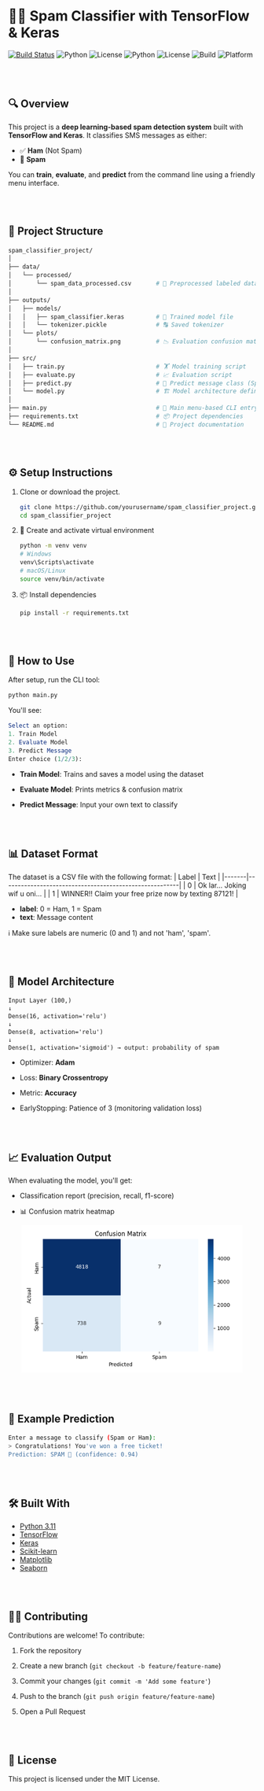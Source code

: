 # 🚫📩 Spam Classifier with TensorFlow & Keras

[![Build Status](https://github.com/emanrissha/spam_classifier_project/actions/workflows/main.yml/badge.svg)](https://github.com/yourusername/spam_classifier_project/actions)
![Python](https://img.shields.io/badge/python-3.11-blue)
![License](https://img.shields.io/badge/license-MIT-green)
![Python](https://img.shields.io/badge/Python-3.11-blue.svg)
![License](https://img.shields.io/badge/License-MIT-green.svg)
![Build](https://img.shields.io/badge/Build-Passing-brightgreen)
![Platform](https://img.shields.io/badge/Platform-Windows%20%7C%20Linux%20%7C%20macOS-lightgrey)

<br><br>

## 🔍 Overview

This project is a **deep learning-based spam detection system** built with **TensorFlow and Keras**. It classifies SMS messages as either:

- ✅ **Ham** (Not Spam)  
- 🚨 **Spam**

You can **train**, **evaluate**, and **predict** from the command line using a friendly menu interface.

<br><br>

## 🧱 Project Structure
```bash
spam_classifier_project/
│
├── data/
│   └── processed/
│       └── spam_data_processed.csv       # 🧾 Preprocessed labeled dataset
│
├── outputs/
│   ├── models/
│   │   ├── spam_classifier.keras         # 🧠 Trained model file
│   │   └── tokenizer.pickle              # 🔠 Saved tokenizer
│   └── plots/
│       └── confusion_matrix.png          # 📉 Evaluation confusion matrix
│
├── src/
│   ├── train.py                          # 🏋️ Model training script
│   ├── evaluate.py                       # 📈 Evaluation script
│   ├── predict.py                        # 🔮 Predict message class (Spam or Ham)
│   └── model.py                          # 🏗️ Model architecture definition
│
├── main.py                               # 🧭 Main menu-based CLI entry point
├── requirements.txt                      # 📦 Project dependencies
└── README.md                             # 📘 Project documentation
```

<br><br>

## ⚙️ Setup Instructions

1. Clone or download the project.
   
   ```bash
   git clone https://github.com/yourusername/spam_classifier_project.git
   cd spam_classifier_project
   ```

3. 🧪 Create and activate virtual environment
   
   ```bash
   python -m venv venv
   # Windows
   venv\Scripts\activate
   # macOS/Linux
   source venv/bin/activate
   ```

3. 📦 Install dependencies

   ```bash
   pip install -r requirements.txt
   ```
<br><br>

## 🚀 How to Use

After setup, run the CLI tool:
```bash
python main.py
```

You'll see:

```mathematica
Select an option:
1. Train Model
2. Evaluate Model
3. Predict Message
Enter choice (1/2/3):
```
- **Train Model**: Trains and saves a model using the dataset

- **Evaluate Model**: Prints metrics & confusion matrix

- **Predict Message**: Input your own text to classify

<br><br>

## 📊 Dataset Format
The dataset is a CSV file with the following format:
| Label | Text                                                   |
|-------|--------------------------------------------------------|
| 0     | Ok lar... Joking wif u oni...                          |
| 1     | WINNER!! Claim your free prize now by texting 87121!   |

- **label**: 0 = Ham, 1 = Spam
- **text**: Message content

ℹ️ Make sure labels are numeric (0 and 1) and not 'ham', 'spam'.

<br><br>

## 🧠 Model Architecture
```text
Input Layer (100,)
↓
Dense(16, activation='relu')
↓
Dense(8, activation='relu')
↓
Dense(1, activation='sigmoid') → output: probability of spam
```
- Optimizer: **Adam**

- Loss: **Binary Crossentropy**

- Metric: **Accuracy**

- EarlyStopping: Patience of 3 (monitoring validation loss)

<br><br>

## 📈 Evaluation Output

When evaluating the model, you'll get:

- Classification report (precision, recall, f1-score)

- 📊 Confusion matrix heatmap

<p align="center"> <img src="confusion_matrix.png" alt="Confusion Matrix" width="450"/> </p>

<br><br>

## 💬 Example Prediction

```bash
Enter a message to classify (Spam or Ham): 
> Congratulations! You've won a free ticket!
Prediction: SPAM 🚨 (confidence: 0.94)
```

<br><br>

## 🛠️ Built With

- [Python 3.11](https://www.python.org)
- [TensorFlow](https://www.tensorflow.org/)
- [Keras](https://keras.io/)
- [Scikit-learn](https://scikit-learn.org/)
- [Matplotlib](https://matplotlib.org/)
- [Seaborn](https://seaborn.pydata.org/)
  
<br><br>

## 🧑‍💻 Contributing

Contributions are welcome!
To contribute:

1. Fork the repository

2. Create a new branch (`git checkout -b feature/feature-name`)

3. Commit your changes (`git commit -m 'Add some feature'`)

4. Push to the branch (`git push origin feature/feature-name`)

5. Open a Pull Request

<br><br>

## 📜 License

This project is licensed under the MIT License.



